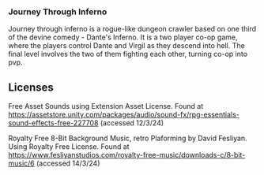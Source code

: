 ### Journey Through Inferno ### 

Journey through inferno is a rogue-like dungeon crawler based on one third of the devine comedy - Dante's Inferno. It is a two player co-op game, where the players control Dante and Virgil as they descend into hell. The final level involves the two of them fighting each other, turning co-op into pvp. 

## Licenses

Free Asset Sounds using Extension Asset License. Found at https://assetstore.unity.com/packages/audio/sound-fx/rpg-essentials-sound-effects-free-227708 (accessed 12/3/24)

Royalty Free 8-Bit Background Music, retro Plaforming by David Fesliyan. Using Royalty Free License. Found at  https://www.fesliyanstudios.com/royalty-free-music/downloads-c/8-bit-music/6 (accessed 14/3/24)
